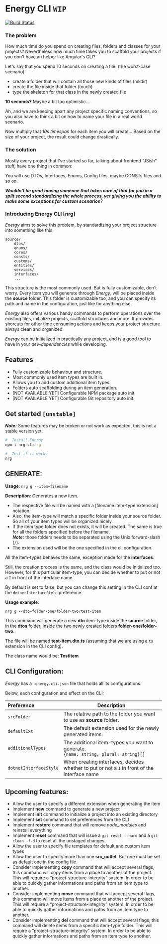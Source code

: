 # Energy CLI ```WIP```
[![Build Status](https://travis-ci.org/caiusCitiriga/nrg-cli.svg?branch=dev)](https://travis-ci.org/caiusCitiriga/nrg-cli)
### The problem 
How much time do you spend on creating files, folders and classes for your projects? Nevertheless how much time takes you to scaffold your projects if you don't have an helper like Angular's CLI?

Let's say that you spend 10 seconds on creating a file. (the worst-case scenario)

+ create a folder that will contain all those new kinds of files (mkdir) 
+ create the file inside that folder (touch)
+ type the skeleton for that class in the newly created file

**10 seconds?** Maybe a bit too optimistic... 

Ah, and we are keeping apart any project specific naming conventions, so you also have to think a bit on how to name your file in a real world scenario. 

Now multiply that *10s timespan* for each item you will create... 
Based on the size of your project, the result could change drastically.


### The solution
Mostly every project that I've started so far, talking about frontend "JSish" stuff, have one thing in common:

You will use DTOs, Interfaces, Enums, Config files, maybe CONSTs files and so on. 

 ***Wouldn't be great having someone that takes care of that for you in a split second standardizing the whole process, yet giving you the ability to make some exceptions for custom scenarios?***

### Introducing Energy CLI [nrg]
*Energy* aims to solve this problem, by standardizing your project structure into something like this:

```
source/
    dtos/
    enums/
    cores/
    consts/
    customs/
    entities/
    services/
    interfaces/
    ...
```

This structure is the most commonly used. But is fully customizable, don't worry. Every item you will generate through *Energy*, will be placed inside the **source** folder. This folder is customizable too, and you can specify its path and name in the configuration, just like for anything else. 

*Energy* also offers various handy commands to perform operations over the existing files, initialize projects, scaffold structures and more. It provides shorcuts for other time consuming actions and keeps your project structure always clean and organized. 

*Energy* can be initialized in practically any project, and is a good tool to have in your *dev-dependencies* while developing. 

## Features
* Fully customizable behaviour and structure.
* Most commonly used item types are built in. 
* Allows you to add custom additional item types.
* Folders auto scaffolding during an item generation.
* [NOT AVAILABLE YET] Configurable NPM package auto init.
* [NOT AVAILABLE YET] Configurable Git repository auto init.

## Get started ```[unstable]```
***Note:*** Some features may be broken or not work as expected, this is not a stable version yet.

```bash
#  Install Energy
npm i nrg-cli -g

#  Test if it works
nrg
```

## **GENERATE**: 
**Usage**: ```nrg g --item=filename```

**Description**: Generates a new item.

 - The respective file will be named with a [filename.item-type.extension] notation.
 - Also, the item-type will match a specific folder inside your source folder. So all of your item types will be organized nicely.
 - If the item type folder does not exists, it will be created. The same is true for all the folders specified before the filename. <br>***Note:*** those folders needs to be separated using the Unix forward-slash (`/`).
 - The extension used will be the one specified in the cli configuration.


All the item-types behaves the same, exception made for the **interfaces**. 

Still, the creation process is the same, and the class would be initialized too. However, for this particular item-type, you can decide whether to put or not a `I` in front of the interface name. 

By default is set to false, but you can change this setting in the CLI conf at the `dotnetInterfaceStyle` preference.

**Usage example**:
```
nrg g --dto=folder-one/folder-two/test-item
```

This command will generate a new **dto** item-type inside the **source** folder, in the **dtos** folder, inside the two newly created folders **folder-one/folder-two**.

The file will be named **test-item.dto.ts** (assuming that we are using a `ts` extension in the CLI config).

The class name would be: **TestItem**

## **CLI Configuration**:
*Energy* has a `.energy.cli.json` file that holds all its configurations.

Below, each configuration and effect on the CLI:

| Preference               | Description                                                                                  |
|:-------------------------|----------------------------------------------------------------------------------------------|
| `srcFolder`              | The relative path to the folder you want to use as **source** folder.                        |
| `defaultExt`             | The default extension used for the newly generated items.                                    |
| `additionalTypes`        | The additional item-types you want to generate. <br>`{name: string, plural: string}[]`       |
| `dotnetInterfaceStyle`   | When creating interfaces, decides whether to put or not a `I` in front of the interface name |


## Upcoming features:
* Allow the user to specify a different extension when generating the item
* Implement **new** command to generate a new project
* Implement **init** command to initialize a project into an existing directory
* Implement **set** command to set preferences from the CLI
* Implement **restore** command that will remove *node_modules* and reinstall everything
* Implement **reset** command that will issue a `git reset --hard` and a `git clean -f-d` to reset all the unstaged changes. 
* Allow the user to specify file templates for default and custom item types
* Allow the user to specify more than one **src_outlet**. But one must be set as default one in the config file.
* Consider implementing **copy** command that will accept several flags, this command will copy items from a place to another of the project. This will require a “project-structure-integrity” system. In order to be able to quickly gather informations and paths from an item type to another.
* Consider implementing **move** command that will accept several flags, this command will move items from a place to another of the project. This will require a “project-structure-integrity” system. In order to be able to quickly gather informations and paths from an item type to another.
* Consider implementing **del** command that will accept several flags, this command will delete items from a specific item-type folder. This will require a “project-structure-integrity” system. In order to be able to quickly gather informations and paths from an item type to another. 